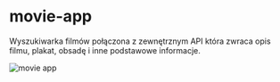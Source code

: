 # movie-app
Wyszukiwarka filmów połączona z zewnętrznym API która zwraca opis filmu, plakat, obsadę i inne podstawowe informacje.

![movie app](https://github.com/korseb/movie-app/assets/132987126/b08a5083-798c-42b5-bcc3-8d8f25811c7c)
